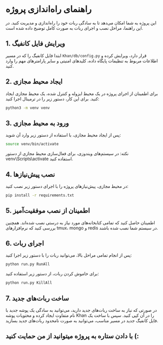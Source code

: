 # راهنمای راه‌اندازی پروژه

این پروژه به شما امکان می‌دهد تا به سادگی ربات خود را راه‌اندازی و مدیریت کنید. در این راهنما، مراحل نصب و اجرای ربات به صورت کامل توضیح داده شده است.

## 1. ویرایش فایل کانفیگ

ابتدا فایل کانفیگ را که در مسیر `Khan/db/config.py` قرار دارد، ویرایش کرده و اطلاعات مربوط به تنظیمات پایگاه داده، کلیدهای امنیتی و سایر پارامترهای مهم را وارد کنید.

## 2. ایجاد محیط مجازی

برای اطمینان از اجرای پروژه در یک محیط ایزوله و کنترل شده، یک محیط مجازی ایجاد کنید. برای این کار، دستور زیر را در ترمینال اجرا کنید:

```bash
python3 -m venv venv
```

## 3. ورود به محیط مجازی
پس از ایجاد محیط مجازی، با استفاده از دستور زیر وارد آن شوید:
```bash
source venv/bin/activate
```

نکته: در سیستم‌های ویندوزی، برای فعال‌سازی محیط مجازی از دستور venv\Scripts\activate استفاده کنید.

## 4. نصب پیش‌نیازها
در محیط مجازی، پیش‌نیازهای پروژه را با اجرای دستور زیر نصب کنید:

```bash
pip install -r requirements.txt
```

## 5. اطمینان از نصب موفقیت‌آمیز
اطمینان حاصل کنید که تمامی کتابخانه‌های مورد نیاز به درستی نصب شده‌اند. همچنین بررسی کنید که نرم‌افزارهای tmux، mongo و redis در سیستم شما نصب شده باشند.

## 6. اجرای ربات
پس از انجام تمامی مراحل بالا، می‌توانید ربات را با دستور زیر اجرا کنید:
```bash
python run.py RunAll
```

برای خاموش کردن ربات، از دستور زیر استفاده کنید:
```bash
python run.py KillAll
```

## 7. ساخت ربات‌های جدید
در صورتی که نیاز به ساخت ربات‌های جدید دارید، می‌توانید به سادگی یک پوشه جدید با نام متفاوت ایجاد کرده و محتویات پوشه Khan را در آن کپی کنید. سپس با ساخت یک فایل کانفیگ جدید در مسیر مناسب، می‌توانید به صورت نامحدود ربات‌های جدید بسازید.


## با دادن ستاره به پروژه میتوانید از من حمایت کنید (:
